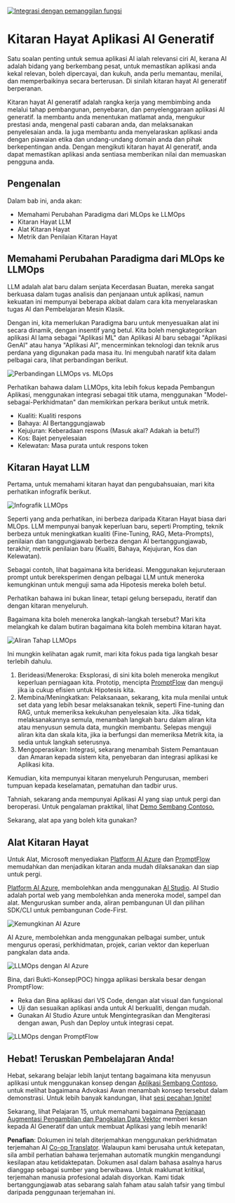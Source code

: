 <!--
CO_OP_TRANSLATOR_METADATA:
{
  "original_hash": "27a5347a5022d5ef0a72ab029b03526a",
  "translation_date": "2025-05-19T23:32:02+00:00",
  "source_file": "14-the-generative-ai-application-lifecycle/README.md",
  "language_code": "ms"
}
-->
[![Integrasi dengan pemanggilan fungsi](../../../translated_images/14-lesson-banner.0b85d0b37979269e80a18bb1e758e1ccca0a2195b426a0af666c8ad14aee60b0.ms.png)](https://aka.ms/gen-ai-lesson14-gh?WT.mc_id=academic-105485-koreyst)

# Kitaran Hayat Aplikasi AI Generatif

Satu soalan penting untuk semua aplikasi AI ialah relevansi ciri AI, kerana AI adalah bidang yang berkembang pesat, untuk memastikan aplikasi anda kekal relevan, boleh dipercayai, dan kukuh, anda perlu memantau, menilai, dan memperbaikinya secara berterusan. Di sinilah kitaran hayat AI generatif berperanan.

Kitaran hayat AI generatif adalah rangka kerja yang membimbing anda melalui tahap pembangunan, penyebaran, dan penyelenggaraan aplikasi AI generatif. Ia membantu anda menentukan matlamat anda, mengukur prestasi anda, mengenal pasti cabaran anda, dan melaksanakan penyelesaian anda. Ia juga membantu anda menyelaraskan aplikasi anda dengan piawaian etika dan undang-undang domain anda dan pihak berkepentingan anda. Dengan mengikuti kitaran hayat AI generatif, anda dapat memastikan aplikasi anda sentiasa memberikan nilai dan memuaskan pengguna anda.

## Pengenalan

Dalam bab ini, anda akan:

- Memahami Perubahan Paradigma dari MLOps ke LLMOps
- Kitaran Hayat LLM
- Alat Kitaran Hayat
- Metrik dan Penilaian Kitaran Hayat

## Memahami Perubahan Paradigma dari MLOps ke LLMOps

LLM adalah alat baru dalam senjata Kecerdasan Buatan, mereka sangat berkuasa dalam tugas analisis dan penjanaan untuk aplikasi, namun kekuatan ini mempunyai beberapa akibat dalam cara kita menyelaraskan tugas AI dan Pembelajaran Mesin Klasik.

Dengan ini, kita memerlukan Paradigma baru untuk menyesuaikan alat ini secara dinamik, dengan insentif yang betul. Kita boleh mengkategorikan aplikasi AI lama sebagai "Aplikasi ML" dan Aplikasi AI baru sebagai "Aplikasi GenAI" atau hanya "Aplikasi AI", mencerminkan teknologi dan teknik arus perdana yang digunakan pada masa itu. Ini mengubah naratif kita dalam pelbagai cara, lihat perbandingan berikut.

![Perbandingan LLMOps vs. MLOps](../../../translated_images/01-llmops-shift.82d7bf6eb2d98a01e35f234df654e9aa4ebec89792f274695a5da8dc3f388084.ms.png)

Perhatikan bahawa dalam LLMOps, kita lebih fokus kepada Pembangun Aplikasi, menggunakan integrasi sebagai titik utama, menggunakan "Model-sebagai-Perkhidmatan" dan memikirkan perkara berikut untuk metrik.

- Kualiti: Kualiti respons
- Bahaya: AI Bertanggungjawab
- Kejujuran: Keberadaan respons (Masuk akal? Adakah ia betul?)
- Kos: Bajet penyelesaian
- Kelewatan: Masa purata untuk respons token

## Kitaran Hayat LLM

Pertama, untuk memahami kitaran hayat dan pengubahsuaian, mari kita perhatikan infografik berikut.

![Infografik LLMOps](../../../translated_images/02-llmops.287de964b5ce9577678b7f053efb3a3c92adf0852c882c5bae94c11b7563e4db.ms.png)

Seperti yang anda perhatikan, ini berbeza daripada Kitaran Hayat biasa dari MLOps. LLM mempunyai banyak keperluan baru, seperti Prompting, teknik berbeza untuk meningkatkan kualiti (Fine-Tuning, RAG, Meta-Prompts), penilaian dan tanggungjawab berbeza dengan AI bertanggungjawab, terakhir, metrik penilaian baru (Kualiti, Bahaya, Kejujuran, Kos dan Kelewatan).

Sebagai contoh, lihat bagaimana kita berideasi. Menggunakan kejuruteraan prompt untuk bereksperimen dengan pelbagai LLM untuk meneroka kemungkinan untuk menguji sama ada Hipotesis mereka boleh betul.

Perhatikan bahawa ini bukan linear, tetapi gelung bersepadu, iteratif dan dengan kitaran menyeluruh.

Bagaimana kita boleh meneroka langkah-langkah tersebut? Mari kita melangkah ke dalam butiran bagaimana kita boleh membina kitaran hayat.

![Aliran Tahap LLMOps](../../../translated_images/03-llm-stage-flows.f3b87c210c1fe37084a7b7408877ff1688e2dc565694789820ec259e76d4ed05.ms.png)

Ini mungkin kelihatan agak rumit, mari kita fokus pada tiga langkah besar terlebih dahulu.

1. Berideasi/Meneroka: Eksplorasi, di sini kita boleh meneroka mengikut keperluan perniagaan kita. Prototip, mencipta [PromptFlow](https://microsoft.github.io/promptflow/index.html?WT.mc_id=academic-105485-koreyst) dan menguji jika ia cukup efisien untuk Hipotesis kita.
2. Membina/Meningkatkan: Pelaksanaan, sekarang, kita mula menilai untuk set data yang lebih besar melaksanakan teknik, seperti Fine-tuning dan RAG, untuk memeriksa kekukuhan penyelesaian kita. Jika tidak, melaksanakannya semula, menambah langkah baru dalam aliran kita atau menyusun semula data, mungkin membantu. Selepas menguji aliran kita dan skala kita, jika ia berfungsi dan memeriksa Metrik kita, ia sedia untuk langkah seterusnya.
3. Mengoperasikan: Integrasi, sekarang menambah Sistem Pemantauan dan Amaran kepada sistem kita, penyebaran dan integrasi aplikasi ke Aplikasi kita.

Kemudian, kita mempunyai kitaran menyeluruh Pengurusan, memberi tumpuan kepada keselamatan, pematuhan dan tadbir urus.

Tahniah, sekarang anda mempunyai Aplikasi AI yang siap untuk pergi dan beroperasi. Untuk pengalaman praktikal, lihat [Demo Sembang Contoso.](https://nitya.github.io/contoso-chat/?WT.mc_id=academic-105485-koreys)

Sekarang, alat apa yang boleh kita gunakan?

## Alat Kitaran Hayat

Untuk Alat, Microsoft menyediakan [Platform AI Azure](https://azure.microsoft.com/solutions/ai/?WT.mc_id=academic-105485-koreys) dan [PromptFlow](https://microsoft.github.io/promptflow/index.html?WT.mc_id=academic-105485-koreyst) memudahkan dan menjadikan kitaran anda mudah dilaksanakan dan siap untuk pergi.

[Platform AI Azure](https://azure.microsoft.com/solutions/ai/?WT.mc_id=academic-105485-koreys), membolehkan anda menggunakan [AI Studio](https://ai.azure.com/?WT.mc_id=academic-105485-koreys). AI Studio adalah portal web yang membolehkan anda meneroka model, sampel dan alat. Menguruskan sumber anda, aliran pembangunan UI dan pilihan SDK/CLI untuk pembangunan Code-First.

![Kemungkinan AI Azure](../../../translated_images/04-azure-ai-platform.bf903e8cdf00f73896d804bd8e6bea62f5280498c998271bd5629c1efa8b466f.ms.png)

AI Azure, membolehkan anda menggunakan pelbagai sumber, untuk mengurus operasi, perkhidmatan, projek, carian vektor dan keperluan pangkalan data anda.

![LLMOps dengan AI Azure](../../../translated_images/05-llm-azure-ai-prompt.dc29c0d74b1dd939f7c6cbf28b1fee54b9a846ba04d4068c40134e2627cb7232.ms.png)

Bina, dari Bukti-Konsep(POC) hingga aplikasi berskala besar dengan PromptFlow:

- Reka dan Bina aplikasi dari VS Code, dengan alat visual dan fungsional
- Uji dan sesuaikan aplikasi anda untuk AI berkualiti, dengan mudah.
- Gunakan AI Studio Azure untuk Mengintegrasikan dan Mengiterasi dengan awan, Push dan Deploy untuk integrasi cepat.

![LLMOps dengan PromptFlow](../../../translated_images/06-llm-promptflow.8f0a6fcbea793a042a3db89ca1db1aa8fd540526958c97b5e894748fb4a87edd.ms.png)

## Hebat! Teruskan Pembelajaran Anda!

Hebat, sekarang belajar lebih lanjut tentang bagaimana kita menyusun aplikasi untuk menggunakan konsep dengan [Aplikasi Sembang Contoso](https://nitya.github.io/contoso-chat/?WT.mc_id=academic-105485-koreyst), untuk melihat bagaimana Advokasi Awan menambah konsep tersebut dalam demonstrasi. Untuk lebih banyak kandungan, lihat [sesi pecahan Ignite!
](https://www.youtube.com/watch?v=DdOylyrTOWg)

Sekarang, lihat Pelajaran 15, untuk memahami bagaimana [Penjanaan Augmentasi Pengambilan dan Pangkalan Data Vektor](../15-rag-and-vector-databases/README.md?WT.mc_id=academic-105485-koreyst) memberi kesan kepada AI Generatif dan untuk membuat Aplikasi yang lebih menarik!

**Penafian**: 
Dokumen ini telah diterjemahkan menggunakan perkhidmatan terjemahan AI [Co-op Translator](https://github.com/Azure/co-op-translator). Walaupun kami berusaha untuk ketepatan, sila ambil perhatian bahawa terjemahan automatik mungkin mengandungi kesilapan atau ketidaktepatan. Dokumen asal dalam bahasa asalnya harus dianggap sebagai sumber yang berwibawa. Untuk maklumat kritikal, terjemahan manusia profesional adalah disyorkan. Kami tidak bertanggungjawab atas sebarang salah faham atau salah tafsir yang timbul daripada penggunaan terjemahan ini.